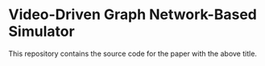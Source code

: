 # Video-Driven Graph Network-Based Simulator

This repository contains the source code for the paper with the above title.